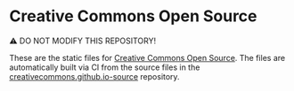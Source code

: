 # Creative Commons Open Source

⚠️ DO NOT MODIFY THIS REPOSITORY! 

These are the static files for [Creative Commons Open Source](https://creativecommons.github.io/). The files are automatically built via CI from the source files in the [creativecommons.github.io-source](https://github.com/creativecommons/creativecommons.github.io-source) repository.
